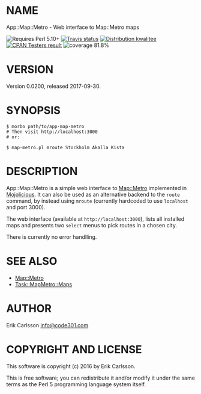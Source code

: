 # NAME

App::Map::Metro - Web interface to Map::Metro maps

<div>
    <p>
    <img src="https://img.shields.io/badge/perl-5.10+-blue.svg" alt="Requires Perl 5.10+" />
    <a href="https://travis-ci.org/Csson/p5-App-Map-Metro"><img src="https://api.travis-ci.org/Csson/p5-App-Map-Metro.svg?branch=master" alt="Travis status" /></a>
    <a href="http://cpants.cpanauthors.org/release/CSSON/App-Map-Metro-0.0200"><img src="http://badgedepot.code301.com/badge/kwalitee/CSSON/App-Map-Metro/0.0200" alt="Distribution kwalitee" /></a>
    <a href="http://matrix.cpantesters.org/?dist=App-Map-Metro%200.0200"><img src="http://badgedepot.code301.com/badge/cpantesters/App-Map-Metro/0.0200" alt="CPAN Testers result" /></a>
    <img src="https://img.shields.io/badge/coverage-81.8%-orange.svg" alt="coverage 81.8%" />
    </p>
</div>

# VERSION

Version 0.0200, released 2017-09-30.

# SYNOPSIS

    $ morbo path/to/app-map-metro
    # Then visit http://localhost:3000
    # or:

    $ map-metro.pl mroute Stockholm Akalla Kista

# DESCRIPTION

App::Map::Metro is a simple web interface to [Map::Metro](https://metacpan.org/pod/Map::Metro) implemented in [Mojolicious](https://metacpan.org/pod/Mojolicious). It can also be used as an alternative backend to the `route` command, by instead using `mroute` (currently hardcoded to use `localhost` and port 3000).

The web interface (available at `http://localhost:3000`), lists all installed maps and presents two `select` menus to pick routes in a chosen city.

There is currently no error handlling.

# SEE ALSO

- [Map::Metro](https://metacpan.org/pod/Map::Metro)
- [Task::MapMetro::Maps](https://metacpan.org/pod/Task::MapMetro::Maps)

# AUTHOR

Erik Carlsson <info@code301.com>

# COPYRIGHT AND LICENSE

This software is copyright (c) 2016 by Erik Carlsson.

This is free software; you can redistribute it and/or modify it under
the same terms as the Perl 5 programming language system itself.
